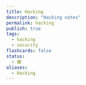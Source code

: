 ```yaml
---
title: Hacking
description: "Hacking notes"
permalink: hacking
publish: true
tags:
  - hacking
  - security
flashcards: false
status:
  - 🟩
aliases:
  - Hacking
---
```


